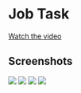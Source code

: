 # Job Task

[Watch the video](https://drive.google.com/file/d/1svJ6Ucj057mWr8G_I5uPaAZIWCXIPBqi/view?usp=sharing)

## Screenshots
![](https://github.com/austinevick/job-task/blob/main/screenshots/Screenshot_20230507-194058.png)
![](https://github.com/austinevick/job-task/blob/main/screenshots/Screenshot_20230507-194110.png)
![](https://github.com/austinevick/job-task/blob/main/screenshots/Screenshot_20230507-194125.png)
![](https://github.com/austinevick/job-task/blob/main/screenshots/Screenshot_20230507-194130.png)
